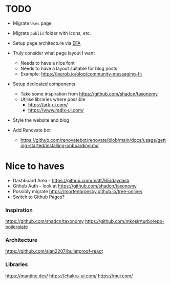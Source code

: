 # TODO

- Migrate `Uses` page
- Migrate `public` folder with icons, etc.

- Setup page architecture via [EFA](https://michalzalecki.com/elegant-frontend-architecture/)

- Truly consider what page layout I want

  - Needs to have a nice font
  - Needs to have a layout suitable for blog posts
  - Example: https://leerob.io/blog/community-messaging-fit

- Setup dedicated components

  - Take some inspiration from https://github.com/shadcn/taxonomy
  - Utilise libraries where possible
    - https://ark-ui.com/
    - https://www.radix-ui.com/

- Style the website and blog

- Add Renovate bot
  - https://github.com/renovatebot/renovate/blob/main/docs/usage/getting-started/installing-onboarding.md

# Nice to haves

- Dashboard Area - https://github.com/matt765/daydash
- Github Auth - look at https://github.com/shadcn/taxonomy
- Possibly migrate https://mortenbroesby.github.io/tree-online/
- Switch to Github Pages?

### Inspiration

https://github.com/shadcn/taxonomy
https://github.com/mkosir/turborepo-boilerplate

### Architecture

https://github.com/alan2207/bulletproof-react

### Libraries

https://mantine.dev/
https://chakra-ui.com/
https://mui.com/
